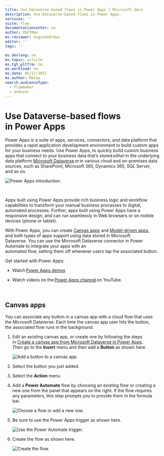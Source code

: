 ```yaml
---
title: Use Dataverse-based flows in Power Apps | Microsoft Docs
description: Use Dataverse-based flows in Power Apps.
services: ''
suite: flow
documentationcenter: na
author: MSFTMan
ms.reviewer: angieandrews
editor: ''
tags: ''

ms.devlang: na
ms.topic: article
ms.tgt_pltfrm: na
ms.workload: na
ms.date: 05/17/2021
ms.author: Matow
search.audienceType: 
  - flowmaker
  - enduser
---
```



# Use Dataverse-based flows in Power Apps  

Power Apps is a suite of apps, services, connectors, and data platform that provides a rapid application development environment to build custom apps for your business needs. Use Power Apps, to quickly build custom business apps that connect to your business data that’s stored *either* in the underlying data
platform [Microsoft Dataverse](/powerapps/maker/common-data-service/data-platform-intro) *or* in various cloud and on-premises data sources, such as SharePoint, Microsoft 365,
Dynamics 365, SQL Server, and so on. 

![Power Apps introduction.](../media/flows-power-apps/intro.png)

 

Apps built using Power Apps provide rich business logic and workflow capabilities to transform your manual business processes to digital, automated processes. Further, apps built using Power Apps have a responsive design, and can run seamlessly in Web browsers or on mobile devices (phone or tablet). 

With Power Apps, you can create [Canvas apps](/powerapps/maker/canvas-apps/) and [Model-driven apps](/powerapps/maker/model-driven-apps/), and both types of apps support using data stored in Microsoft Dataverse. You can use the Microsoft Dataverse connector in Power Automate to integrate your apps with an automated flow, setting them off whenever users tap the associated button.

Get started with Power Apps: 

- Watch [Power Apps demos](https://powerapps.microsoft.com/demo/) 

- Watch videos on the [Power Apps channel](https://www.youtube.com/channel/UCGfWR2ekfRFckLjev6eQYLg) on YouTube. 

 
## Canvas apps 

You can associate any button in a canvas app with a cloud flow that uses the Microsoft Dataverse. Each time the canvas app user hits the button, the associated flow runs in the background. 

1. Edit an existing canvas app, or create one by following the steps in [Create a canvas app from Microsoft Dataverse in Power Apps](/powerapps/maker/canvas-apps/data-platform-create-app). Then go to the **Insert** menu and then add a **Button** as shown here. 

   ![Add a button to a canvas app.](../media/flows-power-apps/add-button.png)
 
1. Select the button you just added.

1. Select the **Action** menu.

1. Add a **Power Automate** flow by choosing an existing flow or creating a new one from the panel that appears on the right. If the flow requires any parameters, this step prompts you to provide them in the formula bar. 

   ![Choose a flow or add a new one.](../media/flows-power-apps/select-flow.png)

1. Be sure to use the Power Apps trigger as shown here. 

   ![Use the Power Automate trigger.](../media/flows-power-apps/power-apps-triggers.png)

1. Create the flow as shown here. 

   ![Create the flow.](../media/flows-power-apps/create-flow.png)

